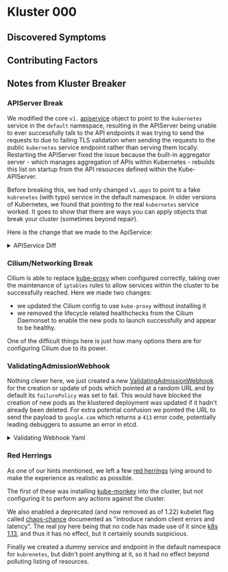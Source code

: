 # Kluster 000

## Discovered Symptoms


## Contributing Factors


## Notes from Kluster Breaker

### APIServer Break

We modified the core `v1.` [apiservice](https://kubernetes.io/docs/tasks/extend-kubernetes/configure-aggregation-layer/#register-apiservice-objects) object to point to the `kubernetes` service in the `default` namespace, resulting in the APIServer being unable to ever successfully talk to the API endpoints it was trying to send the requests to due to failing TLS validation when sending the requests to the public `kubernetes` service endpoint rather than serving them locally. Restarting the APIServer fixed the issue because the built-in aggregator server - which manages aggregation of APIs within Kubernetes - rebuilds this list on startup from the API resources defined within the Kube-APIServer.

Before breaking this, we had only changed `v1.apps` to point to a fake `kubrenetes` (with typo) service in the default namespace. In older versions of Kubernetes, we found that pointing to the real `kubernetes` service worked. It goes to show that there are ways you can apply objects that break your cluster (sometimes beyond repair).

Here is the change that we made to the ApiService:

<details>
  <summary>APIService Diff</summary>

```diff
 apiVersion: apiregistration.k8s.io/v1
 kind: APIService
 metadata:
   labels:
     kube-aggregator.kubernetes.io/automanaged: onstart
   name: v1.
 spec:
   groupPriorityMinimum: 18000
+  service:
+    name: kubernetes
+    namespace: default
   version: v1
   versionPriority: 1
```

</details>

### Cilium/Networking Break

Cilium is able to replace [kube-proxy](https://kubernetes.io/docs/concepts/overview/components/#kube-proxy) when configured correctly, taking over the maintenance of `iptables` rules to allow services within the cluster to be successfully reached. Here we made two changes:

- we updated the Cilium config to use `kube-proxy` without installing it
- we removed the lifecycle related healthchecks from the Cilium Daemonset to enable the new pods to launch successfully and appear to be healthy.

One of the difficult things here is just how many options there are for configuring Cilium due to its power.

### ValidatingAdmissionWebhook

Nothing clever here, we just created a new [ValidatingAdmissionWebhook](https://kubernetes.io/docs/reference/access-authn-authz/admission-controllers/) for the creation or update of pods which pointed at a random URL and by default its `failurePolicy` was set to fail. This would have blocked the creation of new pods as the klustered deployment was updated if it hadn't already been deleted. For extra potential confusion we pointed the URL to send the payload to `google.com` which returns a `413` error code, potentially leading debuggers to assume an error in etcd.

<details>
  <summary>Validating Webhook Yaml</summary>

```yaml
apiVersion: admissionregistration.k8s.io/v1
kind: ValidatingWebhookConfiguration
metadata:
  name: default.k8s.io
webhooks:
- name: default.k8s.io
  rules:
  - apiGroups:   [""]
    apiVersions: ["v1"]
    operations:  ["CREATE", "UPDATE"]
    resources:   ["pods"]
    scope:       "Namespaced"
  clientConfig:
    url: https://www.google.com
  admissionReviewVersions: ["v1", "v1beta1"]
  sideEffects: None
  timeoutSeconds: 5
```

</details>

### Red Herrings

As one of our hints mentioned, we left a few [red herrings](https://en.wikipedia.org/wiki/Red_herring) lying around to make the experience as realistic as possible.

The first of these was installing [kube-monkey](https://github.com/asobti/kube-monkey) into the cluster, but not configuring it to perform any actions against the cluster.

We also enabled a deprecated (and now removed as of 1.22) kubelet flag called [chaos-chance](https://kubernetes.io/docs/reference/command-line-tools-reference/kubelet/) documented as "introduce random client errors and latency". The real joy here being that no code has made use of it since [k8s 1.13](https://github.com/kubernetes/kubernetes/pull/68409), and thus it has no effect, but it certainly sounds suspicious.

Finally we created a dummy service and endpoint in the default namespace for `kubrenetes`, but didn't point anything at it, so it had no effect beyond polluting listing of resources.
